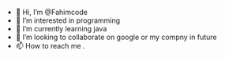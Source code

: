 - 👋 Hi, I’m @Fahimcode
- 👀 I’m interested in programming
- 🌱 I’m currently learning java
- 💞️ I’m looking to collaborate on google or my compny in future
- 📫 How to reach me .

<!---
Fahimcode/Fahimcode is a ✨ special ✨ repository because its `README.md` (this file) appears on your GitHub profile.
You can click the Preview link to take a look at your changes.
--->
